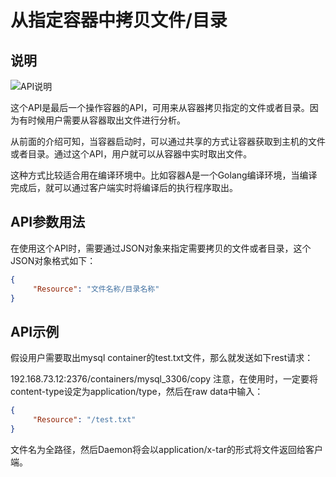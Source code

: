# 从指定容器中拷贝文件/目录

## 说明

![API说明](http://images.dostudy.top/doc/docker/02fef1b6-ce9d-4488-8e4a-44e256a9d89b.png)

这个API是最后一个操作容器的API，可用来从容器拷贝指定的文件或者目录。因为有时候用户需要从容器取出文件进行分析。

从前面的介绍可知，当容器启动时，可以通过共享的方式让容器获取到主机的文件或者目录。通过这个API，用户就可以从容器中实时取出文件。

这种方式比较适合用在编译环境中。比如容器A是一个Golang编译环境，当编译完成后，就可以通过客户端实时将编译后的执行程序取出。

## API参数用法

在使用这个API时，需要通过JSON对象来指定需要拷贝的文件或者目录，这个JSON对象格式如下：

```json
{
     "Resource": "文件名称/目录名称"
}
```

## API示例

假设用户需要取出mysql container的test.txt文件，那么就发送如下rest请求：

192.168.73.12:2376/containers/mysql_3306/copy
注意，在使用时，一定要将content-type设定为application/type，然后在raw data中输入：

```json
{
     "Resource": "/test.txt"
}
```

文件名为全路径，然后Daemon将会以application/x-tar的形式将文件返回给客户端。
